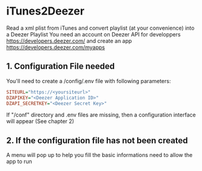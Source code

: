 # iTunes2Deezer
Read a xml plist from iTunes and convert playlist (at your convenience) into a Deezer Playlist
You need an account on Deezer API for developpers https://developers.deezer.com/
and create an app
https://developers.deezer.com/myapps

## 1. Configuration File needed
You'll need to create a /config/.env file with following parameters:
```ini
SITEURL="https://<yoursiteurl>"
DZAPIKEY="<Deezer Application ID>"
DZAPI_SECRETKEY="<Deezer Secret Key>"
```
If "/conf" directory and .env files are missing, then a configuration interface will appear (See chapter 2)

## 2. If the configuration file has not been created
A menu will pop up to help you fill the basic informations need to allow the app to run